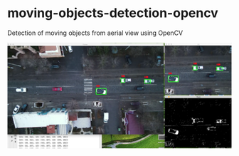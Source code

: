 # moving-objects-detection-opencv
Detection of moving objects from aerial view using OpenCV

![](video_test_01.png)
